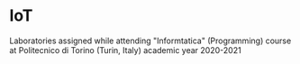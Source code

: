 # IoT
Laboratories assigned while attending "Informtatica" (Programming) course at Politecnico di Torino (Turin, Italy) academic year 2020-2021
